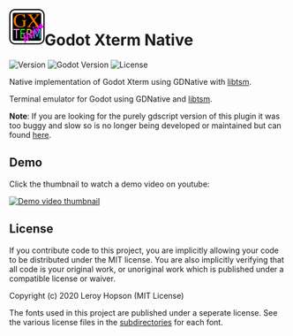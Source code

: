<img align="left" width="64" height="64" src="icon.png">

# Godot Xterm Native

![Version](https://img.shields.io/badge/version-0.1.0-orange.svg)
![Godot Version](https://img.shields.io/badge/godot-3.2+-blue.svg)
![License](https://img.shields.io/badge/license-MIT-green.svg)

Native implementation of Godot Xterm using GDNative with [libtsm](https://github.com/Aetf/libtsm).

Terminal emulator for Godot using GDNative and [libtsm](https://github.com/Aetf/libtsm).

**Note**: If you are looking for the purely gdscript version of this plugin it was too buggy and slow so is no longer being developed or maintained but can found [here](https://github.com/lihop/godot-xterm/tree/gdscript-unmaintained).

## Demo

Click the thumbnail to watch a demo video on youtube:

[![Demo video thumbnail](https://img.youtube.com/vi/_Tt4eQEBybo/0.jpg)](https://www.youtube.com/watch?v=_Tt4eQEBybo)

## License

If you contribute code to this project, you are implicitly allowing your code to be distributed under the MIT license.
You are also implicitly verifying that all code is your original work, or unoriginal work which is published under a compatible license or waiver.

Copyright (c) 2020 Leroy Hopson (MIT License)

The fonts used in this project are published under a seperate license.
See the various license files in the [subdirectories](addons/godot_xterm/themes/fonts/) for each font.

